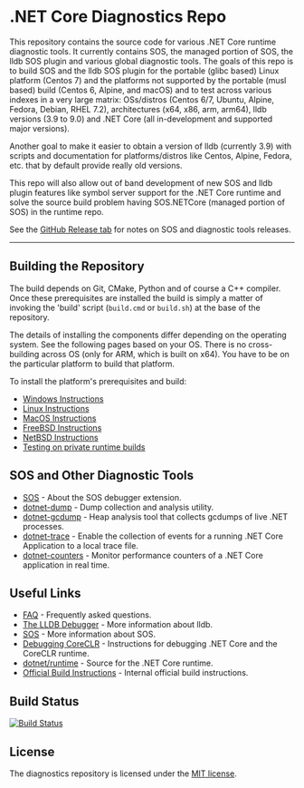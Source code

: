 .NET Core Diagnostics Repo
==========================

This repository contains the source code for various .NET Core runtime diagnostic tools. It currently contains SOS, the managed portion of SOS, the lldb SOS plugin and various global diagnostic tools. The goals of this repo is to build SOS and the lldb SOS plugin for the portable (glibc based) Linux platform (Centos 7) and the platforms not supported by the portable (musl based) build (Centos 6, Alpine, and macOS) and to test across various indexes in a very large matrix: OSs/distros (Centos 6/7, Ubuntu, Alpine, Fedora, Debian, RHEL 7.2), architectures (x64, x86, arm, arm64), lldb versions (3.9 to 9.0) and .NET Core (all in-development and supported major versions).

Another goal to make it easier to obtain a version of lldb (currently 3.9) with scripts and documentation for platforms/distros like Centos, Alpine, Fedora, etc. that by default provide really old versions.

This repo will also allow out of band development of new SOS and lldb plugin features like symbol server support for the .NET Core runtime and solve the source build problem having SOS.NETCore (managed portion of SOS) in the runtime repo.

See the [GitHub Release tab](https://github.com/dotnet/diagnostics/releases) for notes on SOS and diagnostic tools releases.

--------------------------
## Building the Repository

The build depends on Git, CMake, Python and of course a C++ compiler.  Once these prerequisites are installed
the build is simply a matter of invoking the 'build' script (`build.cmd` or `build.sh`) at the base of the
repository.

The details of installing the components differ depending on the operating system.  See the following
pages based on your OS.  There is no cross-building across OS (only for ARM, which is built on x64).
You have to be on the particular platform to build that platform.

To install the platform's prerequisites and build:

 * [Windows Instructions](documentation/building/windows-instructions.md)
 * [Linux Instructions](documentation/building/linux-instructions.md)
 * [MacOS Instructions](documentation/building/osx-instructions.md)
 * [FreeBSD Instructions](documentation/building/freebsd-instructions.md)
 * [NetBSD Instructions](documentation/building/netbsd-instructions.md)
 * [Testing on private runtime builds](documentation/privatebuildtesting.md)

## SOS and Other Diagnostic Tools

* [SOS](documentation/sos.md) - About the SOS debugger extension.
* [dotnet-dump](documentation/dotnet-dump-instructions.md) - Dump collection and analysis utility.
* [dotnet-gcdump](documentation/dotnet-gcdump-instructions.md) - Heap analysis tool that collects gcdumps of live .NET processes.
* [dotnet-trace](documentation/dotnet-trace-instructions.md) - Enable the collection of events for a running .NET Core Application to a local trace file.
* [dotnet-counters](documentation/dotnet-counters-instructions.md) - Monitor performance counters of a .NET Core application in real time. 

## Useful Links

* [FAQ](documentation/FAQ.md) - Frequently asked questions.
* [The LLDB Debugger](http://lldb.llvm.org/index.html) - More information about lldb.
* [SOS](https://msdn.microsoft.com/en-us/library/bb190764(v=vs.110).aspx) - More information about SOS.
* [Debugging CoreCLR](https://github.com/dotnet/runtime/blob/main/docs/workflow/debugging/coreclr/debugging.md) - Instructions for debugging .NET Core and the CoreCLR runtime.
* [dotnet/runtime](https://github.com/dotnet/runtime) - Source for the .NET Core runtime.
* [Official Build Instructions](documentation/building/official-build-instructions.md) - Internal official build instructions.

[//]: # (Begin current test results)

## Build Status

[![Build Status](https://dnceng.visualstudio.com/public/_apis/build/status/dotnet/diagnostics/diagnostics-public-ci?branchName=main)](https://dnceng.visualstudio.com/public/_build/latest?definitionId=72&branchName=main)

[//]: # (End current test results)


## License

The diagnostics repository is licensed under the [MIT license](LICENSE.TXT).
